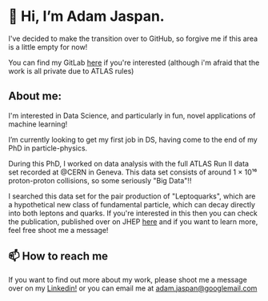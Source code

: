 # 👋 Hi, I’m Adam Jaspan.

I've decided to make the transition over to GitHub, so forgive me if this area is a little empty for now!

You can find my GitLab [here](https://gitlab.cern.ch/ajaspan) if you're interested (although i'm afraid that the work is all private due to ATLAS rules)

## About me: 

I'm interested in Data Science, and particularly in fun, novel applications of machine learning!

I’m currently looking to get my first job in DS, having come to the end of my PhD in particle-physics. 

During this PhD, I worked on data analysis with the full ATLAS Run II data set recorded at @CERN in Geneva. This data set consists of around 1 × 10¹⁶ proton-proton collisions, so some seriously "Big Data"!!

I searched this data set for the pair production of "Leptoquarks", which are a hypothetical new class of fundamental particle, which can decay directly into both leptons and quarks. If you're interested in this then you can check the publication, published over on JHEP [here](https://link.springer.com/article/10.1007/JHEP10(2020)112) and if you want to learn more, feel free shoot me a message!

## 📫 How to reach me 

If you want to find out more about my work, please shoot me a message over on my [Linkedin!](https://www.linkedin.com/in/adam-jaspan/) or you can email me at <adam.jaspan@googlemail.com>
